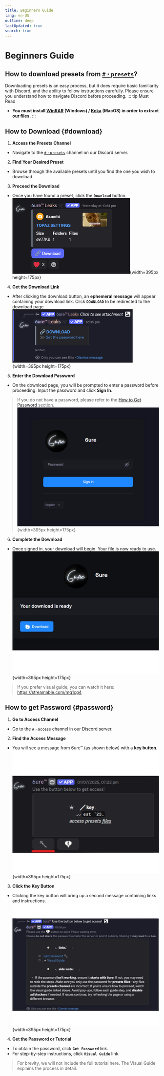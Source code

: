 ```yaml
---
title: Beginners Guide
lang: en-US
outline: deep
lastUpdated: true
search: true
---
```

# Beginners Guide

## How to download presets from [`#・presets`](https://discord.com/channels/1118862694980788276/1340609745270345831)?

Downloading presets is an easy process, but it does require basic familiarity with Discord, and the ability to follow instructions carefully. Please ensure you understand how to navigate Discord before proceeding.
::: tip Must Read
- **You must install [WinRAR](https://www.win-rar.com/) (Windows) / [Keka](https://d.keka.io/) (MacOS) in order to extract our files.**
:::

## How to Download {#download}

1. **Access the Presets Channel**
- Navigate to the [`#・presets`](https://discord.com/channels/1118862694980788276/1340609745270345831) channel on our Discord server.
2. **Find Your Desired Preset**
- Browse through the available presets until you find the one you wish to download.
3. **Proceed the Download**
- Once you have found a preset, click the **`Download`** button.
![Alt text](assets/Screenshot%202025-08-11%20123538.png){width=395px height=175px}
4. **Get the Download Link**
- After clicking the download button, an **ephemeral message** will appear containing your download link. Click **`DOWNLOAD`** to be redirected to the download page.
![Alt text](assets/Screenshot%202025-08-11%20123608.png){width=395px height=175px}
5. **Enter the Download Password**
- On the download page, you will be prompted to enter a password before proceeding. Input the password and click **Sign In**.
> If you do not have a password, please refer to the [How to Get Password](#password) section.
![Alt text](assets/Untitled%20design%20(3).png){width=395px height=175px}
6. **Complete the Download**
- Once signed in, your download will begin. Your file is now ready to use.
![Alt text](assets/Untitled_design__2_-removebg-preview.png){width=395px height=175px}
> If you prefer visual guide, you can watch it here: https://streamable.com/mq1cg4

## How to get Password {#password}

1. **Go to Access Channel**
- Go to the [`#・access`](https://discord.com/channels/1118862694980788276/1193416406587428924) channel in our Discord server.
2. **Find the Access Message**
- You will see a message from 6ure™ (as shown below) with a **key button**.
![Access Message Example](assets/Untitled_design__1_-removebg-preview.png){width=395px height=175px}
3. **Click the Key Button**
- Clicking the key button will bring up a second message containing links and instructions.
![Password & Guide Message](assets/Untitled_design-removebg-preview.png){width=395px height=175px}
4. **Get the Password or Tutorial**
- To obtain the password, click **`Get Password`** link.
- For step-by-step instructions, click **`Visual Guide`** link.
> For brevity, we will not include the full tutorial here. The Visual Guide explains the process in detail.
